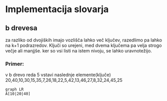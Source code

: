 # Implementacija slovarja
## b drevesa
za razliko od dvojiških imajo vozlišča lahko več ključev, razedlimo pa lahko na k+1 podrazredov. Ključi so urejeni, med dvema ključema pa velja strogo večje ali manjjše. ker so vsi listi na istem nivoju, se lahko uravnotežijo.

### Primer:
v b drevo reda 5 vstavi naslednje elemente(ključe)
20,40,10,30,15,35,7,26,18,22,5,42,13,46,27,8,32,24,45,25
```mermaid
graph LR
A[10|20|40]
```